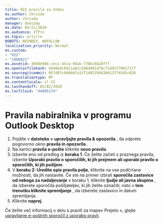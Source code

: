 ```yaml
---
title: 922 pravila za Inbox
ms.author: chrisda
author: chrisda
manager: dansimp
ms.date: 04/21/2020
ms.audience: ITPro
ms.topic: article
ROBOTS: NOINDEX, NOFOLLOW
localization_priority: Normal
ms.custom:
- "922"
- "1800021"
ms.assetid: 469de984-cec1-45ca-94ab-f70bc6b28fff
ms.openlocfilehash: b940edc8911a02c5084091d70cf1d9f27081717f
ms.sourcegitcommit: 057d87c9d866fa1371d02350420d13774545c028
ms.translationtype: MT
ms.contentlocale: sl-SI
ms.lasthandoff: 05/02/2020
ms.locfileid: "44005274"
---
```

# <a name="inbox-rules-in-outlook-desktop"></a>Pravila nabiralnika v programu Outlook Desktop

1. Pojdite v **datoteko > upravljajte pravila & opozorila** , da odprete pogovorno okno **pravila in opozorila** .
2. Na kartici **pravila e-pošte** kliknite **novo pravilo**.
3. Izberite eno od predlog iz **koraka 1**. Če želite začeti s praznega pravila, izberite **Uporabi pravilo o sporočilih, ki jih prejmem ali uporabi pravilo o sporočilih, ki jih pošljem**.
4. V **koraku 2: Uredite opis pravila polje**, kliknite na vse podčrtane možnosti, da jih nastavite. Če ste na primer izbrali **sporočila zastavice od nekoga za nadaljevanje** v koraku 1, kliknite **ljudje ali javna skupina** , da izberete sporočila pošiljateljev, ki jih želite označiti; nato v **tem trenutku kliknite spremljanje** , da izberete zastavico in datum spremljanja.
5. Kliknite **naprej**.

Če želite več informacij o delu s pravili za mape» Prejeto «, glejte [upravljanje e-poštnih sporočil z uporabo pravil](https://support.office.com/article/manage-email-messages-by-using-rules-c24f5dea-9465-4df4-ad17-a50704d66c59).
